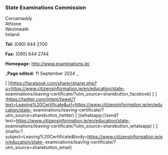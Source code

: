 ###  State Examinations Commission

Cornamaddy  
Athlone  
Westmeath  
Ireland

**Tel:** (090) 644 2700

**Fax:** (090) 644 2744

**Homepage:** [ http://www.examinations.ie/ ](http://www.examinations.ie/)

_**Page edited:** 11 September 2024 _

[
](https://facebook.com/sharer/sharer.php?u=https://www.citizensinformation.ie/en/education/state-
examinations/leaving-certificate/?utm_source=sharebutton_facebook) [
](https://twitter.com/intent/tweet/?text=Leaving%20Certificate&url=https://www.citizensinformation.ie/en/education/state-
examinations/leaving-certificate/?utm_source=sharebutton_twitter) [
](whatsapp://send?text=https://www.citizensinformation.ie/en/education/state-
examinations/leaving-certificate/?utm_source=sharebutton_whatsapp) [
](mailto:?subject=Leaving%20Certificate&body=https://www.citizensinformation.ie/en/education/state-
examinations/leaving-certificate/?utm_source=sharebutton_email) [
](javascript:void\(0\))
